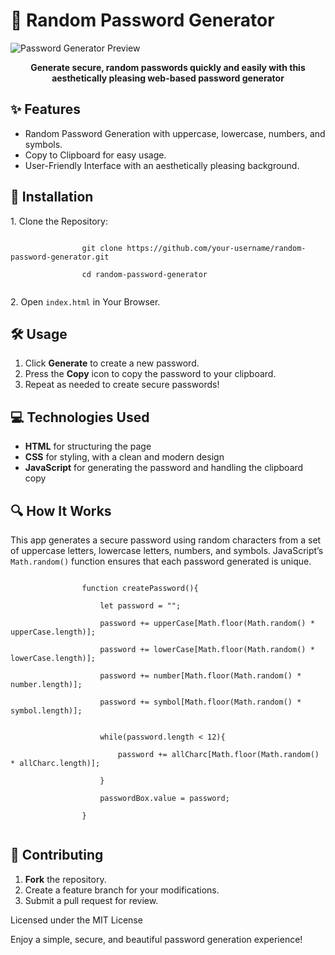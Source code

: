 
<div class="container">
    <h1>🔐 Random Password Generator</h1>

  <div class="preview">
        <img src="https://i.ibb.co/LPZGBSb/image-1.png" alt="Password Generator Preview">
    </div>
    <p align="center"><strong>Generate secure, random passwords quickly and easily with this aesthetically pleasing web-based password generator</strong></p>

  <div class="section">
        <h2>✨ Features</h2>
        <ul>
            <li>Random Password Generation with uppercase, lowercase, numbers, and symbols.</li>
            <li>Copy to Clipboard for easy usage.</li>
            <li>User-Friendly Interface with an aesthetically pleasing background.</li>
        </ul>
    </div>

  <div class="section">
        <h2>🚀 Installation</h2>
        <p>1. Clone the Repository:</p>
        <div class="code">
            <code>
                git clone https://github.com/your-username/random-password-generator.git <br>
                cd random-password-generator
            </code>
        </div>
        <p>2. Open <code>index.html</code> in Your Browser.</p>
    </div>

  <div class="section">
        <h2>🛠️ Usage</h2>
        <ol>
            <li>Click <strong>Generate</strong> to create a new password.</li>
            <li>Press the <strong>Copy</strong> icon to copy the password to your clipboard.</li>
            <li>Repeat as needed to create secure passwords!</li>
        </ol>
    </div>

  <div class="section">
        <h2>💻 Technologies Used</h2>
        <ul>
            <li><strong>HTML</strong> for structuring the page</li>
            <li><strong>CSS</strong> for styling, with a clean and modern design</li>
            <li><strong>JavaScript</strong> for generating the password and handling the clipboard copy</li>
        </ul>
    </div>

  <div class="section">
        <h2>🔍 How It Works</h2>
        <p>This app generates a secure password using random characters from a set of uppercase letters, lowercase letters, numbers, and symbols. JavaScript’s <code>Math.random()</code> function ensures that each password generated is unique.</p>
        <div class="code">
            <code>
                function createPassword(){ <br>
                &nbsp;&nbsp;&nbsp;&nbsp;let password = ""; <br>
                &nbsp;&nbsp;&nbsp;&nbsp;password += upperCase[Math.floor(Math.random() * upperCase.length)]; <br>
                &nbsp;&nbsp;&nbsp;&nbsp;password += lowerCase[Math.floor(Math.random() * lowerCase.length)]; <br>
                &nbsp;&nbsp;&nbsp;&nbsp;password += number[Math.floor(Math.random() * number.length)]; <br>
                &nbsp;&nbsp;&nbsp;&nbsp;password += symbol[Math.floor(Math.random() * symbol.length)]; <br><br>
                &nbsp;&nbsp;&nbsp;&nbsp;while(password.length &lt; 12){ <br>
                &nbsp;&nbsp;&nbsp;&nbsp;&nbsp;&nbsp;&nbsp;&nbsp;password += allCharc[Math.floor(Math.random() * allCharc.length)]; <br>
                &nbsp;&nbsp;&nbsp;&nbsp;} <br>
                &nbsp;&nbsp;&nbsp;&nbsp;passwordBox.value = password; <br>
                }
            </code>
        </div>
    </div>

  <div class="section">
        <h2>🤝 Contributing</h2>
        <ol>
            <li><strong>Fork</strong> the repository.</li>
            <li>Create a feature branch for your modifications.</li>
            <li>Submit a pull request for review.</li>
        </ol>
    </div>

  <footer>
        <p>Licensed under the MIT License</p>
        <p>Enjoy a simple, secure, and beautiful password generation experience!</p>
    </footer>
</div>

